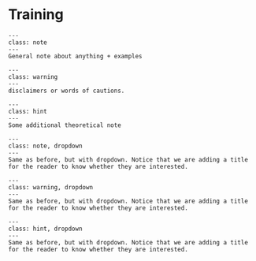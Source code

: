# Training

```{admonition} Note
---
class: note
---
General note about anything + examples 
```


```{admonition} Warning
---
class: warning
---
disclaimers or words of cautions.
```


```{admonition} Theory
---
class: hint
---
Some additional theoretical note
```


```{admonition} Note: ...
---
class: note, dropdown
---
Same as before, but with dropdown. Notice that we are adding a title for the reader to know whether they are interested.
```


```{admonition} Warning: ...
---
class: warning, dropdown
---
Same as before, but with dropdown. Notice that we are adding a title for the reader to know whether they are interested.
```


```{admonition} Theory: ...
---
class: hint, dropdown
---
Same as before, but with dropdown. Notice that we are adding a title for the reader to know whether they are interested.
```

